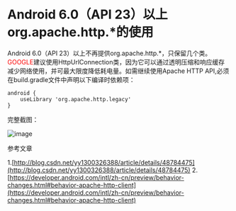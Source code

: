 # Android 6.0（API 23）以上org.apache.http.*的使用

Android 6.0（API 23）以上不再提供org.apache.http.*，只保留几个类。<font color=#ff0000>GOOGLE</font>建议使用HttpUrlConnection类，因为它可以通过透明压缩和响应缓存减少网络使用，并可最大限度降低耗电量。如需继续使用Apache HTTP API,必须在build.gradle文件中声明以下编译时依赖项：
```
android {
    useLibrary 'org.apache.http.legacy'
}
```
完整截图：

![image](http://img.blog.csdn.net/20150928143049042)

参考文章

1.[http://blog.csdn.net/yy1300326388/article/details/48784475](http://blog.csdn.net/yy1300326388/article/details/48784475)
2.[https://developer.android.com/intl/zh-cn/preview/behavior-changes.html#behavior-apache-http-client](https://developer.android.com/intl/zh-cn/preview/behavior-changes.html#behavior-apache-http-client)
